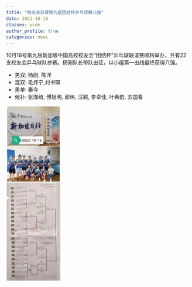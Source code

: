```yaml
---
title: "校友会获得第九届团结杯乒乓球赛八强"
date: 2022-10-16
classes: wide
author_profile: true
categories: news
---
```


10月16号第九届新加坡中国高校校友会”团结杯”乒乓球联谊赛顺利举办，共有22支校友会乒乓球队参赛。杨刚队长带队出征，以小组第一出线最终获得八强。
- 男双: 杨刚, 陈洋
- 混双: 毛炜宁,刘书琪
- 男单: 秦今
- 候补: 张珈绮, 傅旭明, 邱伟, 汪颖, 李卓佳, 叶希韵, 苏国春

![](/assets/images/20221016.jpg)
